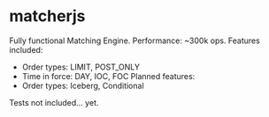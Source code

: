 # matcherjs
Fully functional Matching Engine. 
Performance: ~300k ops. 
Features included: 
-	Order types: LIMIT, POST_ONLY
-	Time in force: DAY, IOC, FOC
Planned features:
-	Order types: Iceberg, Conditional

Tests not included… yet.
